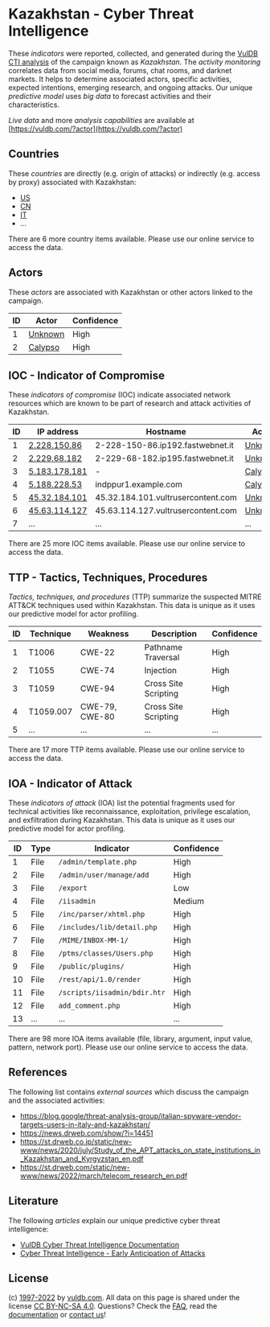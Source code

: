 # Kazakhstan - Cyber Threat Intelligence

These _indicators_ were reported, collected, and generated during the [VulDB CTI analysis](https://vuldb.com/?kb.cti) of the campaign known as _Kazakhstan_. The _activity monitoring_ correlates data from social media, forums, chat rooms, and darknet markets. It helps to determine associated actors, specific activities, expected intentions, emerging research, and ongoing attacks. Our unique _predictive model_ uses _big data_ to forecast activities and their characteristics.

_Live data_ and more _analysis capabilities_ are available at [https://vuldb.com/?actor](https://vuldb.com/?actor)

## Countries

These _countries_ are directly (e.g. origin of attacks) or indirectly (e.g. access by proxy) associated with Kazakhstan:

* [US](https://vuldb.com/?country.us)
* [CN](https://vuldb.com/?country.cn)
* [IT](https://vuldb.com/?country.it)
* ...

There are 6 more country items available. Please use our online service to access the data.

## Actors

These _actors_ are associated with Kazakhstan or other actors linked to the campaign.

ID | Actor | Confidence
-- | ----- | ----------
1 | [Unknown](https://vuldb.com/?actor.unknown) | High
2 | [Calypso](https://vuldb.com/?actor.calypso) | High

## IOC - Indicator of Compromise

These _indicators of compromise_ (IOC) indicate associated network resources which are known to be part of research and attack activities of Kazakhstan.

ID | IP address | Hostname | Actor | Confidence
-- | ---------- | -------- | ----- | ----------
1 | [2.228.150.86](https://vuldb.com/?ip.2.228.150.86) | 2-228-150-86.ip192.fastwebnet.it | [Unknown](https://vuldb.com/?actor.unknown) | High
2 | [2.229.68.182](https://vuldb.com/?ip.2.229.68.182) | 2-229-68-182.ip195.fastwebnet.it | [Unknown](https://vuldb.com/?actor.unknown) | High
3 | [5.183.178.181](https://vuldb.com/?ip.5.183.178.181) | - | [Calypso](https://vuldb.com/?actor.calypso) | High
4 | [5.188.228.53](https://vuldb.com/?ip.5.188.228.53) | indppur1.example.com | [Calypso](https://vuldb.com/?actor.calypso) | High
5 | [45.32.184.101](https://vuldb.com/?ip.45.32.184.101) | 45.32.184.101.vultrusercontent.com | [Unknown](https://vuldb.com/?actor.unknown) | High
6 | [45.63.114.127](https://vuldb.com/?ip.45.63.114.127) | 45.63.114.127.vultrusercontent.com | [Unknown](https://vuldb.com/?actor.unknown) | High
7 | ... | ... | ... | ...

There are 25 more IOC items available. Please use our online service to access the data.

## TTP - Tactics, Techniques, Procedures

_Tactics, techniques, and procedures_ (TTP) summarize the suspected MITRE ATT&CK techniques used within Kazakhstan. This data is unique as it uses our predictive model for actor profiling.

ID | Technique | Weakness | Description | Confidence
-- | --------- | -------- | ----------- | ----------
1 | T1006 | CWE-22 | Pathname Traversal | High
2 | T1055 | CWE-74 | Injection | High
3 | T1059 | CWE-94 | Cross Site Scripting | High
4 | T1059.007 | CWE-79, CWE-80 | Cross Site Scripting | High
5 | ... | ... | ... | ...

There are 17 more TTP items available. Please use our online service to access the data.

## IOA - Indicator of Attack

These _indicators of attack_ (IOA) list the potential fragments used for technical activities like reconnaissance, exploitation, privilege escalation, and exfiltration during Kazakhstan. This data is unique as it uses our predictive model for actor profiling.

ID | Type | Indicator | Confidence
-- | ---- | --------- | ----------
1 | File | `/admin/template.php` | High
2 | File | `/admin/user/manage/add` | High
3 | File | `/export` | Low
4 | File | `/iisadmin` | Medium
5 | File | `/inc/parser/xhtml.php` | High
6 | File | `/includes/lib/detail.php` | High
7 | File | `/MIME/INBOX-MM-1/` | High
8 | File | `/ptms/classes/Users.php` | High
9 | File | `/public/plugins/` | High
10 | File | `/rest/api/1.0/render` | High
11 | File | `/scripts/iisadmin/bdir.htr` | High
12 | File | `add_comment.php` | High
13 | ... | ... | ...

There are 98 more IOA items available (file, library, argument, input value, pattern, network port). Please use our online service to access the data.

## References

The following list contains _external sources_ which discuss the campaign and the associated activities:

* https://blog.google/threat-analysis-group/italian-spyware-vendor-targets-users-in-italy-and-kazakhstan/
* https://news.drweb.com/show/?i=14451
* https://st.drweb.co.jp/static/new-www/news/2020/july/Study_of_the_APT_attacks_on_state_institutions_in_Kazakhstan_and_Kyrgyzstan_en.pdf
* https://st.drweb.com/static/new-www/news/2022/march/telecom_research_en.pdf

## Literature

The following _articles_ explain our unique predictive cyber threat intelligence:

* [VulDB Cyber Threat Intelligence Documentation](https://vuldb.com/?kb.cti)
* [Cyber Threat Intelligence - Early Anticipation of Attacks](https://www.scip.ch/en/?labs.20201022)

## License

(c) [1997-2022](https://vuldb.com/?kb.changelog) by [vuldb.com](https://vuldb.com/?kb.about). All data on this page is shared under the license [CC BY-NC-SA 4.0](https://creativecommons.org/licenses/by-nc-sa/4.0/). Questions? Check the [FAQ](https://vuldb.com/?kb.faq), read the [documentation](https://vuldb.com/?kb) or [contact us](https://vuldb.com/?contact)!
